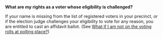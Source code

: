 **What are my rights as a voter whose eligibility is challenged?**  

If your name is missing from the list of registered voters in your precinct, or if the election judge challenges your eligibility to vote for any reason, you are entitled to cast an affidavit ballot. (See [What if I am not on the voting rolls at polling place?](#item-what-if-i-am-not-on-voting-rolls))  

